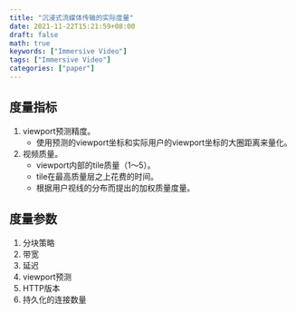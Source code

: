 ```yaml
---
title: "沉浸式流媒体传输的实际度量"
date: 2021-11-22T15:21:59+08:00
draft: false
math: true
keywords: ["Immersive Video"]
tags: ["Immersive Video"]
categories: ["paper"]
---
```


##  度量指标

1. viewport预测精度。
   + 使用预测的viewport坐标和实际用户的viewport坐标的大圈距离来量化。
2. 视频质量。
   + viewport内部的tile质量（1～5）。
   + tile在最高质量层之上花费的时间。
   + 根据用户视线的分布而提出的加权质量度量。

## 度量参数

1. 分块策略
2. 带宽
3. 延迟
4. viewport预测
5. HTTP版本
6. 持久化的连接数量
